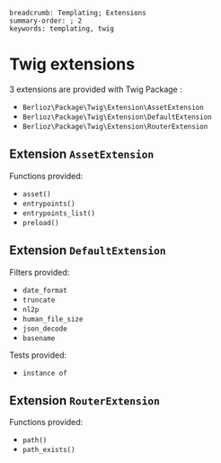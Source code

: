 ```index
breadcrumb: Templating; Extensions
summary-order: ; 2
keywords: templating, twig
```

# Twig extensions

3 extensions are provided with Twig Package :

- `Berlioz\Package\Twig\Extension\AssetExtension`
- `Berlioz\Package\Twig\Extension\DefaultExtension`
- `Berlioz\Package\Twig\Extension\RouterExtension`

## Extension `AssetExtension`

Functions provided:

- `asset()`
- `entrypoints()`
- `entrypoints_list()`
- `preload()`

## Extension `DefaultExtension`

Filters provided:

- `date_format`
- `truncate`
- `nl2p`
- `human_file_size`
- `json_decode`
- `basename`

Tests provided:

- `instance of`

## Extension `RouterExtension`

Functions provided:

- `path()`
- `path_exists()`